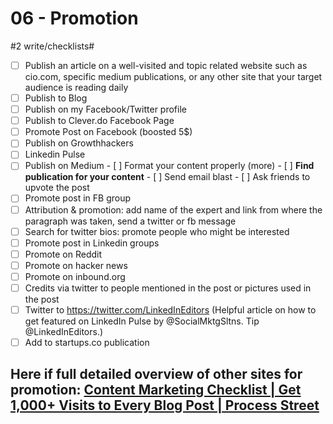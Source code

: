 # 06 - Promotion
#2 write/checklists#

- [ ] Publish an article on a well-visited and topic related website such as cio.com, specific medium publications, or any other site that your target audience is reading daily
- [ ] Publish to Blog
- [ ] Publish on my Facebook/Twitter profile
- [ ] Publish to Clever.do Facebook Page
- [ ] Promote Post on Facebook (boosted 5$)
- [ ] Publish on Growthhackers
- [ ] Linkedin Pulse
- [ ] Publish on Medium
				- [ ] Format your content properly (more)
				- [ ] **Find publication for your content**
				- [ ] Send email blast 
				- [ ] Ask friends to upvote the post
- [ ] Promote post in FB group
- [ ] Attribution & promotion: add name of the expert and link from where the paragraph was taken, send a twitter or fb message
- [ ] Search for twitter bios: promote people who might be interested
- [ ] Promote post in Linkedin groups
- [ ] Promote on Reddit
- [ ] Promote on hacker news
- [ ] Promote on inbound.org
- [ ] Credits via twitter to people mentioned in the post or pictures used in the post
- [ ] Twitter to https://twitter.com/LinkedInEditors (Helpful article on how to get featured on LinkedIn Pulse by @SocialMktgSltns. Tip @LinkedInEditors.)
- [ ] Add to startups.co publication

## Here if full detailed overview of other sites for promotion: [Content Marketing Checklist | Get 1,000+ Visits to Every Blog Post | Process Street](https://www.process.st/content-marketing-checklist/)
